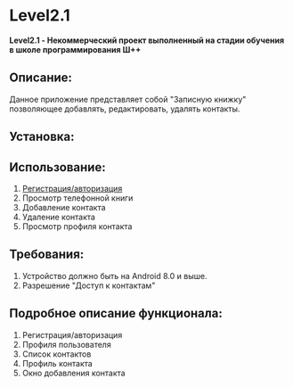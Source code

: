 # **Level2.1**
**Level2.1 - Некоммерческий проект выполненный на стадии обучения в школе программирования Ш++**
## **Описание**:
Данное приложение представляет собой "Записную книжку" позволяющее добавлять, редактировать, удалять контакты. 

## **Установка:**

## **Использование:**
1. [Регистрация/авторизация](docs/instructions/RegistrationAuthorization/RegistrationAuthorization.md)
2. Просмотр телефонной книги
3. Добавление контакта
4. Удаление контакта
5. Просмотр профиля контакта
    
## **Требования:**
1. Устройство должно быть на Android 8.0 и выше.
2. Разрешение "Доступ к контактам"
   
## **Подробное описание функционала:**
1. Регистрация/авторизация
2. Профиля пользователя
3. Список контактов
4. Профиль контакта
5. Окно добавления контакта

